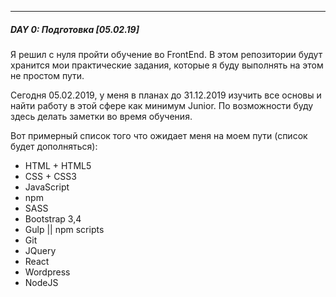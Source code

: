 
***
#####  DAY 0: Подготовка [05.02.19]
Я решил с нуля пройти обучение во FrontEnd.
В этом репозитории будут хранится мои практические задания, которые я буду выполнять на этом не простом пути.

Сегодня 05.02.2019, у меня в планах до 31.12.2019 изучить все основы и найти работу в этой сфере как минимум Junior.
По возможности буду здесь делать заметки во время обучения.

Вот примерный список того что ожидает меня на моем пути (список будет дополняться):

- HTML + HTML5
- CSS + CSS3
- JavaScript
- npm
- SASS
- Bootstrap 3,4
- Gulp || npm scripts
- Git
- JQuery
- React
- Wordpress
- NodeJS